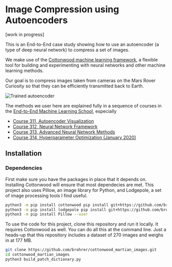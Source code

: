 # Image Compression using Autoencoders

[work in progress]

This is an End-to-End case study showing how to use an autoencoder
(a type of deep neural network) to compress a set of images.

We make use of the [Cottonwood machine learning framework](
https://github.com/brohrer/cottonwood), a flexible tool for
building and experimenting with neural networks and other
machine learning methods.

Our goal is to compress images taken from cameras on the
Mars Rover Curiosity so that they can be efficiently transmitted
back to Earth.

![Trained autoencoder](doc/mars_autoencoder.png)

The methods we user here are explained fully in a sequence of courses
in the [End-to-End Machine Learning School](http://e2eml.school),
especially
* [Course 311, Autoencoder Visualization](https://end-to-end-machine-learning.teachable.com/p/neural-network-visualization)
* [Course 312, Neural Network Framework](https://end-to-end-machine-learning.teachable.com/p/write-a-neural-network-framework)
* [Course 313, Advanced Neural Network Methods](https://end-to-end-machine-learning.teachable.com/p/advanced-neural-network-methods)
* [Course 314, Hyperparameter Optimization (January 2020)](http://e2eml.school)

## Installation

### Dependencies

First make sure you have the packages in place that it depends on.
Installing Cottonwood will ensure that most
dependecies are met. This project also uses Pillow, an image library for Python,
and Lodgepole, a set of image processing tools I find useful.

```bash
python3 -m pip install cottonwood pip install git+https://github.com/brohrer/cottonwood.git --user --no-cache
python3 -m pip install lodgepole pip install git+https://github.com/brohrer/lodgepole.git --user --no-cache
python3 -m pip install Pillow --user
```

To use the code for this project, clone this repository and run it locally.
It requires Cottonwood as well.
You can do all this at the command line. Just a heads-up that this
repository includes a dataset of 270 images and weighs in at 177 MB.

```bash
git clone https://github.com/brohrer/cottonwood_martian_images.git
cd cottonwood_martian_images
python3 build_patch_dictionary.py
```
